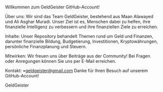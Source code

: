 Willkommen zum GeldGeister GitHub-Account!

Über uns:
Wir sind das Team GeldGeister, bestehend aus Maan Alawayed und Ali Asghar Muradi. Unser Ziel ist es, Menschen dabei zu helfen, ihre finanzielle Intelligenz zu verbessern und ihre finanziellen Ziele zu erreichen.

Inhalte:
Unser Repository behandelt Themen rund um Geld und Finanzen, darunter finanzielle Bildung, Budgetierung, Investitionen, Kryptowährungen, persönliche Finanzplanung und Steuern.

Mitwirken:
Wir freuen uns über Beiträge aus der Community! Bei Fragen oder Anregungen können Sie uns per E-Mail erreichen.

Kontakt: 
•geldgeister@gmail.com
Danke für Ihren Besuch auf unserem GitHub-Account!

GeldGeister
